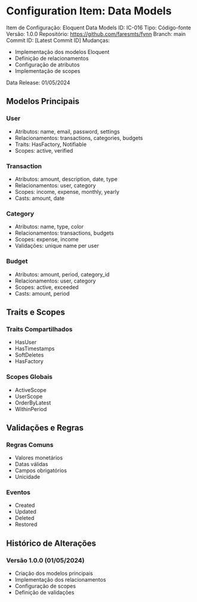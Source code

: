 # Configuration Item: Data Models

Item de Configuração: Eloquent Data Models
ID: IC-016
Tipo: Código-fonte
Versão: 1.0.0
Repositório: https://github.com/faresmts/fynn
Branch: main
Commit ID: [Latest Commit ID]
Mudanças: 
- Implementação dos modelos Eloquent
- Definição de relacionamentos
- Configuração de atributos
- Implementação de scopes

Data Release: 01/05/2024

## Modelos Principais

### User
- Atributos: name, email, password, settings
- Relacionamentos: transactions, categories, budgets
- Traits: HasFactory, Notifiable
- Scopes: active, verified

### Transaction
- Atributos: amount, description, date, type
- Relacionamentos: user, category
- Scopes: income, expense, monthly, yearly
- Casts: amount, date

### Category
- Atributos: name, type, color
- Relacionamentos: transactions, budgets
- Scopes: expense, income
- Validações: unique name per user

### Budget
- Atributos: amount, period, category_id
- Relacionamentos: user, category
- Scopes: active, exceeded
- Casts: amount, period

## Traits e Scopes

### Traits Compartilhados
- HasUser
- HasTimestamps
- SoftDeletes
- HasFactory

### Scopes Globais
- ActiveScope
- UserScope
- OrderByLatest
- WithinPeriod

## Validações e Regras

### Regras Comuns
- Valores monetários
- Datas válidas
- Campos obrigatórios
- Unicidade

### Eventos
- Created
- Updated
- Deleted
- Restored

## Histórico de Alterações

### Versão 1.0.0 (01/05/2024)
- Criação dos modelos principais
- Implementação dos relacionamentos
- Configuração de scopes
- Definição de validações 